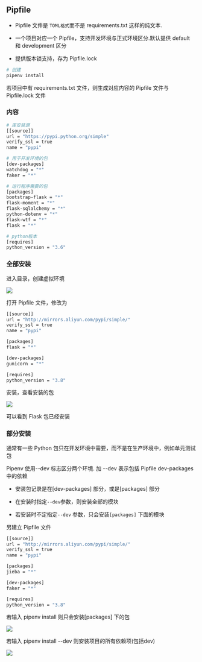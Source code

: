 <!--
 * @Description: 
 * @Version: 1.0
 * @Author: DaLao
 * @Email: dalao_li@163.com
 * @Date: 2022-02-13 19:00:24
 * @LastEditors: dalao
 * @LastEditTime: 2022-04-18 10:04:26
-->


## Pipfile


- Pipfile 文件是 `TOML格式`而不是 requirements.txt 这样的纯文本.


- 一个项目对应一个 Pipfile，支持开发环境与正式环境区分.默认提供 default 和 development 区分


- 提供版本锁支持，存为 Pipfile.lock

```sh
# 创建
pipenv install
```

若项目中有 requirements.txt 文件，则生成对应内容的 Pipfile 文件与 Pipfile.lock 文件



### 内容


```sh
# 库安装源
[[source]]
url = "https://pypi.python.org/simple"
verify_ssl = true
name = "pypi"

# 用于开发环境的包
[dev-packages]
watchdog = "*"
faker = "*"

# 运行程序需要的包
[packages]
bootstrap-flask = "*"
flask-moment = "*"
flask-sqlalchemy = "*"
python-dotenv = "*"
flask-wtf = "*"
flask = "*"

# python版本
[requires]
python_version = "3.6"
```



### 全部安装


进入目录，创建虚拟环境

![](https://cdn.hurra.ltd/img/20210122224056.png)

打开 Pipfile 文件，修改为

```sh
[[source]]
url = "http://mirrors.aliyun.com/pypi/simple/"
verify_ssl = true
name = "pypi"

[packages]
flask = "*"

[dev-packages]
gunicorn = "*"

[requires]
python_version = "3.8"
```

安装，查看安装的包

![](https://cdn.hurra.ltd/img/20210122224537.png)

可以看到 Flask 包已经安装



### 部分安装


通常有一些 Python 包只在开发环境中需要，而不是在生产环境中，例如单元测试包

Pipenv 使用--dev 标志区分两个环境. 加 --dev 表示包括 Pipfile dev-packages 中的依赖

- 安装包记录是在[dev-packages] 部分，或是[packages] 部分


- 在安装时指定`--dev`参数，则安装全部的模块


- 若安装时不定指定`--dev` 参数，只会安装`[packages]` 下面的模块

另建立 Pipfile 文件

```sh
[[source]]
url = "http://mirrors.aliyun.com/pypi/simple/"
verify_ssl = true
name = "pypi"

[packages]
jieba = "*"

[dev-packages]
faker = "*"

[requires]
python_version = "3.8"
```

若输入 pipenv install 则只会安装[packages] 下的包

![](https://cdn.hurra.ltd/img/20210123141415.png)

若输入 pipenv install --dev 则安装项目的所有依赖项(包括dev)

![](https://cdn.hurra.ltd/img/20210123141743.png)